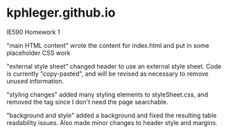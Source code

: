 # kphleger.github.io
IE590 Homework 1

"main HTML content"
	wrote the content for index.html and put in some placeholder CSS work
	
"external style sheet"
	changed header to use an external style sheet. Code is currently "copy-pasted", and will be revised as necessary to remove unused information.
	
"styling changes"
	added many styling elements to styleSheet.css, and removed the <meta> tag since I don't need the page searchable.
	
"background and style"
	added a background and fixed the resulting table readability issues. Also made minor changes to header style and margins.